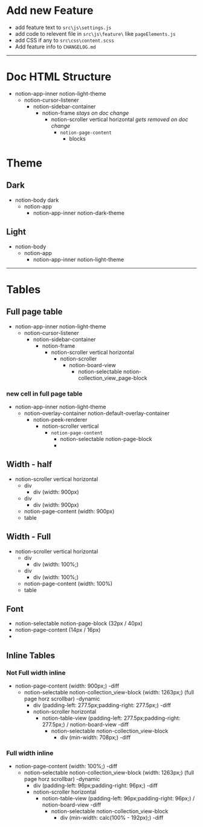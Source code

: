 # Add new Feature

- add feature text to `src\js\settings.js`
- add code to relevent file in `src\js\feature\` like `pageElements.js`
- add CSS if any to `src\css\content.scss`
- Add feature info to `CHANGELOG.md`

---

# Doc HTML Structure

- notion-app-inner notion-light-theme
  - notion-cursor-listener
    - notion-sidebar-container
      - notion-frame _stays on doc change_
        - notion-scroller vertical horizontal _gets removed on doc change_
          - `notion-page-content`
            - blocks

# Theme

## Dark

- notion-body dark
  - notion-app
    - notion-app-inner notion-dark-theme

## Light

- notion-body
  - notion-app
    - notion-app-inner notion-light-theme

---

# Tables

## Full page table

- notion-app-inner notion-light-theme
  - notion-cursor-listener
    - notion-sidebar-container
      - notion-frame
        - notion-scroller vertical horizontal
          - notion-scroller
            - notion-board-view
              - notion-selectable notion-collection_view_page-block

### new cell in full page table

- notion-app-inner notion-light-theme
  - notion-overlay-container notion-default-overlay-container
    - notion-peek-renderer
      - notion-scroller vertical
        - `notion-page-content`
          - notion-selectable notion-page-block
          -

## Width - half

- notion-scroller vertical horizontal
  - div
    - div (width: 900px)
  - div
    - div (width: 900px)
  - notion-page-content (width: 900px)
  - table

## Width - Full

- notion-scroller vertical horizontal
  - div
    - div (width: 100%;)
  - div
    - div (width: 100%;)
  - notion-page-content (width: 100%)
  - table

## Font

- notion-selectable notion-page-block (32px / 40px)
- notion-page-content (14px / 16px)
-

## Inline Tables

### Not Full width inline

- notion-page-content (width: 900px;) -diff
  - notion-selectable notion-collection_view-block (width: 1263px;) (full page horz scrollbar) -dynamic
    - div (padding-left: 277.5px;padding-right: 277.5px;) -diff
    - notion-scroller horizontal
      - notion-table-view (padding-left: 277.5px;padding-right: 277.5px;) / notion-board-view -diff
        - notion-selectable notion-collection_view-block
          - div (min-width: 708px;) -diff

### Full width inline

- notion-page-content (width: 100%;) -diff
  - notion-selectable notion-collection_view-block (width: 1263px;) (full page horz scrollbar) -dynamic
    - div (padding-left: 96px;padding-right: 96px;) -diff
    - notion-scroller horizontal
      - notion-table-view (padding-left: 96px;padding-right: 96px;) / notion-board-view -diff
        - notion-selectable notion-collection_view-block
          - div (min-width: calc(100% - 192px);) -diff
